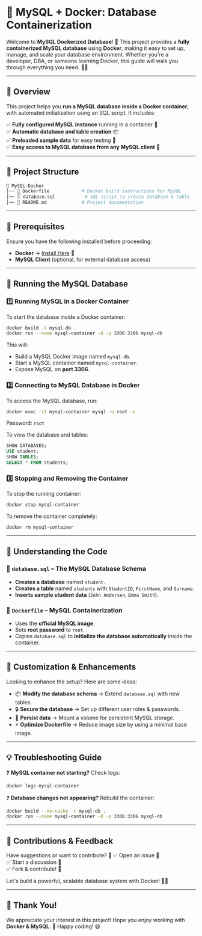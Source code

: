 # 🚀 MySQL + Docker: Database Containerization

Welcome to **MySQL Dockerized Database**! 🎉 This project provides a **fully containerized MySQL database** using **Docker**, making it easy to set up, manage, and scale your database environment. Whether you're a developer, DBA, or someone learning Docker, this guide will walk you through everything you need. 🐳✨

---

## 📌 Overview
This project helps you **run a MySQL database inside a Docker container**, with automated initialization using an SQL script. It includes:

✅ **Fully configured MySQL instance** running in a container 🐬  
✅ **Automatic database and table creation** 📦  
✅ **Preloaded sample data** for easy testing 📝  
✅ **Easy access to MySQL database from any MySQL client** 🔗  

---

## 📂 Project Structure
```bash
📂 MySQL-Docker
│── 📜 Dockerfile            # Docker build instructions for MySQL
│── 🗄️ database.sql           # SQL script to create database & table
│── 📖 README.md             # Project documentation
```

---

## 🔧 Prerequisites
Ensure you have the following installed before proceeding:
- **Docker** → [Install Here](https://www.docker.com/get-started) 🐳  
- **MySQL Client** (optional, for external database access)

---

## 🚀 Running the MySQL Database
### **1️⃣ Running MySQL in a Docker Container**
To start the database inside a Docker container:
```bash
docker build -t mysql-db .
docker run --name mysql-container -d -p 3306:3306 mysql-db
```
This will:
- Build a MySQL Docker image named `mysql-db`.
- Start a MySQL container named `mysql-container`.
- Expose MySQL on **port 3306**.

### **2️⃣ Connecting to MySQL Database in Docker**
To access the MySQL database, run:
```bash
docker exec -it mysql-container mysql -u root -p
```
Password: `root`

To view the database and tables:
```sql
SHOW DATABASES;
USE student;
SHOW TABLES;
SELECT * FROM students;
```

### **3️⃣ Stopping and Removing the Container**
To stop the running container:
```bash
docker stop mysql-container
```
To remove the container completely:
```bash
docker rm mysql-container
```

---

## 📜 Understanding the Code
### **🔹 `database.sql` – The MySQL Database Schema**
- **Creates a database** named `student`.
- **Creates a table** named `students` with `StudentID`, `FirstName`, and `Surname`.
- **Inserts sample student data** (`John Andersen`, `Emma Smith`).

### **🔹 `Dockerfile` – MySQL Containerization**
- Uses the **official MySQL image**.
- Sets **root password** to `root`.
- Copies `database.sql` to **initialize the database automatically** inside the container.

---

## 🎨 Customization & Enhancements
Looking to enhance the setup? Here are some ideas:
- 📦 **Modify the database schema** → Extend `database.sql` with new tables.
- 🔒 **Secure the database** → Set up different user roles & passwords.
- 🚀 **Persist data** → Mount a volume for persistent MySQL storage.
- ⚡ **Optimize Dockerfile** → Reduce image size by using a minimal base image.

---

## 💡 Troubleshooting Guide
❓ **MySQL container not starting?** Check logs:
```bash
docker logs mysql-container
```

❓ **Database changes not appearing?** Rebuild the container:
```bash
docker build --no-cache -t mysql-db .
docker run --name mysql-container -d -p 3306:3306 mysql-db
```

---

## 🙌 Contributions & Feedback
Have suggestions or want to contribute? 🚀
✅ Open an issue 📝  
✅ Start a discussion 💬  
✅ Fork & contribute! 🎉  

Let's build a powerful, scalable database system with Docker! 🐳✨

---

## 🎉 Thank You!
We appreciate your interest in this project! Hope you enjoy working with **Docker & MySQL**. 🚀 Happy coding! 😃

